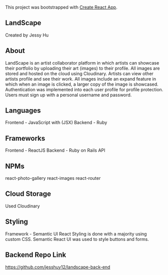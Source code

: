 This project was bootstrapped with [Create React App](https://github.com/facebook/create-react-app).

## LandScape

Created by Jessy Hu

## About

LandScape is an artist collaborator platform in which artists can showcase their portfolio by uploading their art (images) to their profile. All images are stored and hosted on the cloud using Cloudinary. Artists can view other artists profile and see their work. All images include an expand feature in which when an image is clicked, a larger copy of the image is showcased. Authentication was implemented into each user profile for profile protection. Users must sign up with a personal username and password.

## Languages

Frontend - JavaScript with (JSX)
Backend - Ruby

## Frameworks

Frontend - ReactJS
Backend - Ruby on Rails API

## NPMs

react-photo-gallery
react-images
react-router

## Cloud Storage

Used Cloudinary

## Styling

Framework - Semantic UI React
Styling is done with a majority using custom CSS. Semantic React UI was used to style buttons and forms.

## Backend Repo Link

https://github.com/jesshuy12/landscape-back-end
